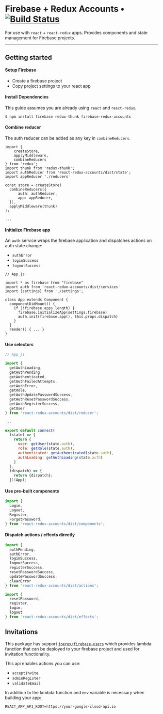 # Firebase + Redux Accounts • [![Build Status](https://badge.buildkite.com/7ca43607a8d528c59d06625800bd8e709c995decbcdaea0111.svg)](https://buildkite.com/joerex/firebase-redux-accounts)

For use with `react` + `react-redux` apps. Provides components and state management for Firebase projects.

---

## Getting started

#### Setup Firebase

- Create a firebase project
- Copy project settings to your react app

#### Install Dependencies
This guide assumes you are already using `react` and `react-redux`.

```aidl
$ npm install firebase redux-thunk firebase-redux-accounts
```

#### Combine reducer

The auth reducer can be added as any key in `combineReducers`.

```aidl
import {
    createStore, 
    applyMiddleware, 
    combineReducers 
} from 'redux';
import thunk from 'redux-thunk';
import authReducer from 'react-redux-accounts/dist/state';
import appReducer './reducers'

const store = createStore(
  combineReducers({
      auth: authReducer,
      app: appReducer,
  }),
  applyMiddleware(thunk)
);

...
```

#### Initialize Firebase app
An `auth` service wraps the firebase application and dispatches actions on auth state change:

- `authError` 
- `loginSuccess`
- `logoutSuccess`

```aidl
// App.js

import * as firebase from "firebase"
import auth from 'react-redux-accounts/dist/services'
import {settings} from './settings';

class App extends Component {
  componentDidMount() {
    if (!firebase.apps.length) {
      firebase.initializeApp(settings.firebase)
      auth.init(firebase.app(), this.props.dispatch)
    }
  }
  render() { ... } 
}
```

#### Use selectors

```js
// App.js

import {
  getAuthLoading,
  getAuthPending
  getAuthenticated,
  getAuthFailedAttempts,
  getAuthError,
  getRole,
  getAuthUpdatePasswordSuccess,
  getAuthResetPasswordSuccess,
  getAuthRegisterSuccess,
  getUser
} from 'react-redux-accounts/dist/reducer';

...

export default connect(
  (state) => {
    return {
      user: getUser(state.auth),
      role: getRole(state.auth),
      authenticated: getAuthenticated(state.auth),
      authLoading: getAuthLoading(state.auth)
    }
  },
  (dispatch) => {
    return {dispatch};
  })(App);
```

#### Use pre-built components

```js
import {
  Login,
  Logout,
  Register,
  ForgotPassword,
} from 'react-redux-accounts/dist/components';
```

#### Dispatch actions / effects directly

```js
import {
  authPending,
  authError,
  loginSuccess,
  logoutSuccess,
  registerSuccess,
  resetPasswordSuccess,
  updatePasswordSuccess,
  clearError
} from 'react-redux-accounts/dist/actions';

import {
  resetPassword,
  register,
  login,
  logout
} from 'react-redux-accounts/dist/effects';
```

## Invitations

This package has support [`joerex/firebase-users`](https://github.com/joerex/firebase-users) which provides lambda function that can be deployed to your firebase project and used for invitation functionality.

This api enables actions you can use:

- `acceptInvite`
- `adminRegister`
- `validateEmail`

In addition to the lambda function and `env` variable is necessary when building your app:
```
REACT_APP_API_ROOT=https://your-google-cloud-api.io
```